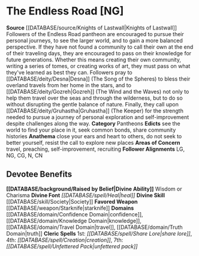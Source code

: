 ﻿---
ability:
- Wisdom
- Charisma
ability_boost:
- Wisdom
- Charisma
alignment: NG
deity:
- '[[DATABASE/deity/The Endless Road|The Endless Road]]'
deity_category: Pantheons
divine_font: Heal
domain:
- '[[DATABASE/domain/Confidence Domain|Confidence]]'
- '[[DATABASE/domain/Knowledge Domain|Knowledge]]'
- '[[DATABASE/domain/Travel Domain|Travel]]'
- '[[DATABASE/domain/Truth Domain|Truth]]'
favored_weapon: '[[DATABASE/weapon/Starknife|Starknife]]'
follower_alignment:
- LG
- NG
- CG
- N
- CN
id: '246'
name: The Endless Road
rarity: Common
rus_type_level: null
skill:
- '[[DATABASE/skill/Society|Society]]'
source: '[[DATABASE/source/Knights of Lastwall|Knights of Lastwall]]'
trait: null
type: Deity

---
# The Endless Road [NG]

**Source** [[DATABASE/source/Knights of Lastwall|Knights of Lastwall]]
Followers of the Endless Road pantheon are encouraged to pursue their personal journeys, to see the larger world, and to gain a more balanced perspective. If they have not found a community to call their own at the end of their traveling days, they are encouraged to pass on their knowledge for future generations. Whether this means creating their own community, writing a series of tomes, or creating works of art, they must pass on what they've learned as best they can. Followers pray to [[DATABASE/deity/Desna|Desna]] (The Song of the Spheres) to bless their overland travels from her home in the stars, and to [[DATABASE/deity/Gozreh|Gozreh]] (The Wind and the Waves) not only to help them travel over the seas and through the wilderness, but to do so without disrupting the gentle balance of nature. Finally, they call upon [[DATABASE/deity/Gruhastha|Gruhastha]] (The Keeper) for the strength needed to pursue a journey of personal exploration and self-improvement despite challenges along the way.
**Category** Pantheons
**Edicts** see the world to find your place in it, seek common bonds, share community histories
**Anathema** close your ears and heart to others, do not seek to better yourself, resist the call to explore new places
**Areas of Concern** travel, preaching, self-improvement, recruiting
**Follower Alignments** LG, NG, CG, N, CN

## Devotee Benefits

**[[DATABASE/background/Raised by Belief|Divine Ability]]** Wisdom or Charisma
**Divine Font** _[[DATABASE/spell/Heal|heal]]_
**Divine Skill** [[DATABASE/skill/Society|Society]]
**Favored Weapon** [[DATABASE/weapon/Starknife|starknife]]
**Domains** [[DATABASE/domain/Confidence Domain|confidence]], [[DATABASE/domain/Knowledge Domain|knowledge]], [[DATABASE/domain/Travel Domain|travel]], [[DATABASE/domain/Truth Domain|truth]]
**Cleric Spells** 1st: _[[DATABASE/spell/Share Lore|share lore]]_, 4th: _[[DATABASE/spell/Creation|creation]]_, 7th: _[[DATABASE/spell/Unfettered Pack|unfettered pack]]_